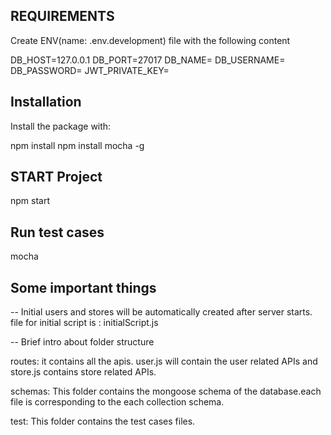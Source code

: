 ## REQUIREMENTS

Create ENV(name: .env.development) file with the following content

DB_HOST=127.0.0.1
DB_PORT=27017
DB_NAME=
DB_USERNAME=
DB_PASSWORD=
JWT_PRIVATE_KEY=

## Installation

Install the package with:

npm install
npm install mocha -g

## START Project

npm start

## Run test cases

mocha

## Some important things

  -- Initial users and stores will be automatically created after server starts. file for initial script is : initialScript.js

  -- Brief intro about folder structure

  routes: it contains all the apis. user.js will contain the user related APIs and store.js contains store related APIs.
  
  schemas: This folder contains the mongoose schema of the database.each file is corresponding to the each collection schema.

  test: This folder contains the test cases files.  